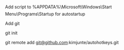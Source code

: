 Add script to %APPDATA%\Microsoft\Windows\Start Menu\Programs\Startup for autostartup

Add git

git init

git remote add  git@github.com:kimjunte/autohotkeys.git
